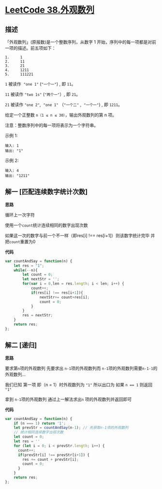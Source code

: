 # [LeetCode 38.外观数列](https://leetcode-cn.com/problems/count-and-say)
## 描述

「外观数列」(原报数)是一个整数序列，从数字 1 开始，序列中的每一项都是对前一项的描述。前五项如下：
```
1.     1
2.     11
3.     21
4.     1211
5.     111221
```

`1` 被读作  `"one 1"` (`"一个一"`) , 即 `11`。

`11` 被读作 `"two 1s"` (`"两个一"`）, 即 `21`。

`21` 被读作 `"one 2"`,  `"one 1"` （`"一个二"` ,  `"一个一"`) , 即 `1211`。

给定一个正整数 `n（1 ≤ n ≤ 30）`，输出外观数列的第 n 项。

注意：整数序列中的每一项将表示为一个字符串。


示例 1:
```
输入: 1
输出: "1"
```
示例 2:
```
输入: 4
输出: "1211"
```

## 解一 [匹配连续数字统计次数]
**思路**

循环上一次字符

使用一个`count`统计连续相同的数字出现次数

如果这一次的数字与前一个不一样（即res[i] !== res[i+1]）则该数字统计完毕 并把`count`重置为0 

**代码**
```Javascript 
var countAndSay = function(n) {
    let res = "1";
    while(--n){
        let count = 0;
        let nextStr = '';
        for(var i = 0,len = res.length; i < len; i++) {
            count++;
            if(res[i] !== res[i+1]){
                nextStr+= count+res[i];
                count = 0;
            }
        }
        res = nextStr;
    }
    return res;
};
```

## 解二 [递归]
**思路**

要求第`n`项的外观数列 先要求出 `n-1`项的外观数列而 `n-1`项的外观数列需要`n-1-1`的外观数列...

我们已知 第一项 即（n = 1）时外观数列为 `"1"` 所以出口为 如果 `n == 1` 则返回 `"1"`

拿到 `n-1`项的外观数列 通过上一解法求出`n` 项的外观数列并返回即可

**代码**
```Javascript 
var countAndSay = function(n) {
    if (n === 1) return '1';
    let prevStr = countAndSay(n-1); // 先获取n-1项的外观数列
    // 统计相同连续数字出现次数
    let count = 0;
    let res = ''
    for (let i = 0; i < prevStr.length; i++) {
      count++;
      if(prevStr[i] !== prevStr[i+1]) {
        res += count + prevStr[i];
        count = 0;
      }
    }
    return res;
};
```

